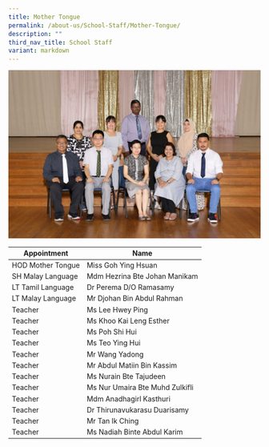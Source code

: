 ```yaml
---
title: Mother Tongue
permalink: /about-us/School-Staff/Mother-Tongue/
description: ""
third_nav_title: School Staff
variant: markdown
---
```

![](/images/Dept%20Photo/MOTHER_TONGUE_DEPARTMENT_2796_FORMAL.jpg)

| Appointment | Name | 
| -------- | -------- | 
| HOD Mother Tongue    | Miss Goh Ying Hsuan   | 
| SH Malay Language     | Mdm Hezrina Bte Johan Manikam    | 
| LT Tamil Language     | Dr Perema D/O Ramasamy    | 
| LT Malay Language    | Mr Djohan Bin Abdul Rahman    | 
| Teacher     | Ms Lee Hwey Ping     | 
| Teacher     | Ms Khoo Kai Leng Esther     |
| Teacher     | Ms Poh Shi Hui     | 
| Teacher     | Ms Teo Ying Hui    | 
| Teacher     | Mr Wang Yadong    | 
| Teacher     | Mr Abdul Matiin Bin Kassim   | 
| Teacher     | Ms Nurain Bte Tajudeen    | 
| Teacher     | Ms Nur Umaira Bte Muhd Zulkifli    |
| Teacher     | Mdm Anadhagirl Kasthuri    |
| Teacher     | Dr Thirunavukarasu Duarisamy    |
| Teacher     | Mr Tan Ik Ching     |
| Teacher     | Ms Nadiah Binte Abdul Karim     |